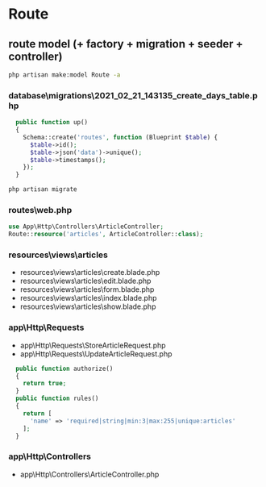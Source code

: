 # Route

## route model (+ factory + migration + seeder + controller)

```bash
php artisan make:model Route -a
```

### database\migrations\2021_02_21_143135_create_days_table.php

```php
  public function up()
  {
    Schema::create('routes', function (Blueprint $table) {
      $table->id();
      $table->json('data')->unique();
      $table->timestamps();
    });
  }
```

```bash
php artisan migrate
```

### routes\web.php

```php
use App\Http\Controllers\ArticleController;
Route::resource('articles', ArticleController::class);
```

### resources\views\articles

- resources\views\articles\create.blade.php
- resources\views\articles\edit.blade.php
- resources\views\articles\form.blade.php
- resources\views\articles\index.blade.php
- resources\views\articles\show.blade.php

### app\Http\Requests

- app\Http\Requests\StoreArticleRequest.php
- app\Http\Requests\UpdateArticleRequest.php

```php
  public function authorize()
  {
    return true;
  }
  public function rules()
  {
    return [
      'name' => 'required|string|min:3|max:255|unique:articles'
    ];
  }
```

### app\Http\Controllers

- app\Http\Controllers\ArticleController.php

